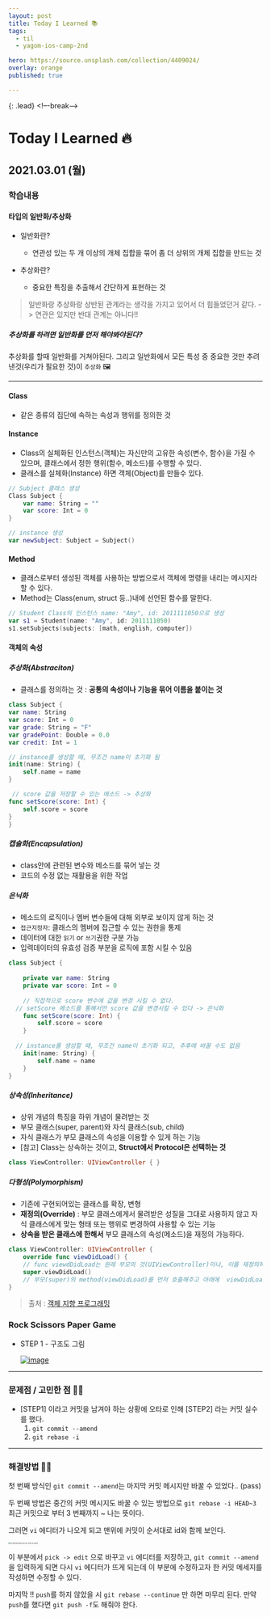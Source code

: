 ```yaml
---
layout: post
title: Today I Learned 📚
tags:
  - til
  - yagom-ios-camp-2nd

hero: https://source.unsplash.com/collection/4409024/
overlay: orange
published: true

---
```

{: .lead}
<!–-break-–>


# Today I Learned 🔥



## 2021.03.01 (월)



### 학습내용

#### 타입의 일반화/추상화

- 일반화란?
  - 연관성 있는 두 개 이상의 개체 집합을 묶어 좀 더 상위의 개체 집합을 만드는 것 

- 추상화란?
  - 중요한 특징을 추출해서 간단하게 표현하는 것 

> 일반화랑 추상화랑 상반된 관계라는 생각을 가지고 있어서 더 힘들었던거 같다. -> 연관은 있지만 반대 관계는 아니다!!

##### 추상화를 하려면 일반화를 먼저 해야봐야된다? 

추상화를 할때 일반화를 거쳐야된다. 그리고 일반화에서 모든 특성 중 중요한 것만 추려낸것(우리가 필요한 것)이 `추상화` 🖼

----



#### Class

- 같은 종류의 집단에 속하는 속성과 행위를 정의한 것

  

#### Instance

- Class의 실체화된 인스턴스(객체)는 자신만의 고유한 속성(변수, 함수)을 가질 수 있으며, 클래스에서 정한 행위(함수, 메소드)를 수행할 수 있다.
- 클래스를 실체화(Instance) 하면 객체(Object)를 만들수 있다.

```swift
// Subject 클래스 생성
Class Subject {
	var name: String = ""
	var score: Int = 0
}

// instance 생성
var newSubject: Subject = Subject()
```



#### Method

- 클래스로부터 생성된 객체를 사용하는 방법으로서 객체에 명령을 내리는 메시지라 할 수 있다.
- Method는 Class(enum, struct 등..)내에 선언된 함수를 말한다.

```swift
// Student Class의 인스턴스 name: "Amy", id: 2011111050으로 생성
var s1 = Student(name: "Amy", id: 2011111050)
s1.setSubjects(subjects: [math, english, computer])
```



#### 객체의 속성

##### **추상화(Abstraciton)**

- 클래스를 정의하는 것 : **공통의 속성이나 기능을 묶어 이름을 붙이는 것**

```swift
class Subject {
var name: String
var score: Int = 0
var grade: String = "F"
var gradePoint: Double = 0.0
var credit: Int = 1

// instance를 생성할 때, 무조건 name이 초기화 됨
init(name: String) {
    self.name = name
}

 // score 값을 저장할 수 있는 메소드 -> 추상화 
func setScore(score: Int) {
    self.score = score
}
}
```



##### **캡슐화(Encapsulation)**

- class안에 관련된 변수와 메소드를 묶어 넣는 것
- 코드의 수정 없는 재활용을 위한 작업



##### **은닉화**

- 메소드의 로직이나 멤버 변수들에 대해 외부로 보이지 않게 하는 것
- `접근지정자`: 클래스의 멤버에 접근할 수 있는 권한을 통제 
- 데이터에 대한 `읽기` or `쓰기`권한 구분 가능
- 입력데이터의 유효성 검증 부분을 로직에 포함 시킬 수 있음 

```swift
class Subject {
  
    private var name: String
    private var score: Int = 0
    
	// 직접적으로 score 변수에 값을 변경 시킬 수 없다. 
  // setScore 메소드를 통해서만 score 값을 변경시킬 수 있다 -> 은닉화 
    func setScore(score: Int) {
        self.score = score
    } 
  
  // instance를 생성할 때, 무조건 name이 초기화 되고, 추후에 바꿀 수도 없음
    init(name: String) {
        self.name = name
    } 
}
```



##### **상속성(Inheritance)**

- 상위 개념의 특징을 하위 개념이 물려받는 것
- 부모 클래스(super, parent)와 자식 클래스(sub, child)
- 자식 클래스가 부모 클래스의 속성을 이용할 수 있게 하는 기능
- [참고] Class는 상속하는 것이고, **Struct에서 Protocol은 선택하는 것**

```swift
class ViewController: UIViewController { }
```



##### **다형성(Polymorphism)**

- 기존에 구현되어있는 클래스를 확장, 변형
- **재정의(Override)** : 부모 클래스에게서 물려받은 성질을 그대로 사용하지 않고 자식 클래스에게 맞는 형태 또는 행위로 변경하여 사용할 수 있는 기능
- **상속을 받은 클래스에 한해서** 부모 클래스의 속성(메소드)을 재정의 가능하다.

```swift
class ViewController: UIViewController {
    override func viewDidLoad() {
    // func viewdDidLoad는 원래 부모의 것(UIViewController)이나, 이를 재정의하겠다는 의미
    super.viewDidLoad()
    // 부모(super)의 method(viewDidLoad)를 먼저 호출해주고 아래에  viewDidLoad() 재정의 코드 작성
}
```



> 출처 : [객체 지향 프로그래밍](https://amywork.github.io/2017-09-13/Object)



### Rock Scissors Paper Game

- STEP 1 - 구조도 그림

  [![image](https://user-images.githubusercontent.com/44525561/109505114-9cafe180-7adf-11eb-8d12-e1f548ce02ef.png)](https://user-images.githubusercontent.com/44525561/109505114-9cafe180-7adf-11eb-8d12-e1f548ce02ef.png)

---

### 문제점 / 고민한 점 🤦🏼

- [STEP1] 이라고 커밋을 남겨야 하는 상황에 오타로 인해 [STEP2] 라는 커밋 실수를 했다.
  1. `git commit --amend`
  2. `git rebase -i`

---

### 해결방법 🙋🏼

첫 번째 방식인 `git commit --amend`는 마지막 커밋 메시지만 바꿀 수 있었다.. (pass)

두 번째 방법은 중간의 커밋 메시지도 바꿀 수 있는 방법으로 `git rebase -i HEAD~3` 최근 커밋으로 부터 3 번째까지 ~ 나는 뜻이다.

그러면 `vi` 에디터가 나오게 되고 맨위에 커밋이 순서대로 id와 함께 보인다. 

<img src="/Users/yjaewoongnaver.com/Desktop/스크린샷 2021-03-02 오전 12.26.11.png" alt="스크린샷 2021-03-02 오전 12.26.11" style="zoom:25%;" />

이 부분에서 `pick -> edit` 으로 바꾸고 `vi` 에디터를 저장하고, `git commit --amend ` 을 입력하게 되면 다시 `vi` 에디터가 뜨게 되는데 이 부분에 수정하고자 한 커밋 메세지를 작성하면 수정할 수 있다. 

마지막 !! `push`를 하지 않았을 시 `git rebase --continue` 만 하면 마무리 된다. 만약 `push`를 했다면 `git push -f`도 해줘야 한다.



